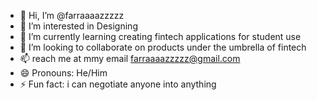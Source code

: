 - 👋 Hi, I’m @farraaaazzzzz
- 👀 I’m interested in Designing
- 🌱 I’m currently learning creating fintech applications for student use
- 💞️ I’m looking to collaborate on products under the umbrella of fintech
- 📫 reach me at mmy email farraaaazzzzz@gmail.com 
- 😄 Pronouns: He/Him
- ⚡ Fun fact: i can negotiate anyone into anything

<!---
farraaaazzzzz/farraaaazzzzz is a ✨ special ✨ repository because its `README.md` (this file) appears on your GitHub profile.
You can click the Preview link to take a look at your changes.
--->
